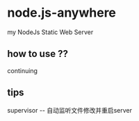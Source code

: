 # node.js-anywhere
my NodeJs Static Web Server

## how to use ??
continuing

## tips
supervisor -- 自动监听文件修改并重启server
